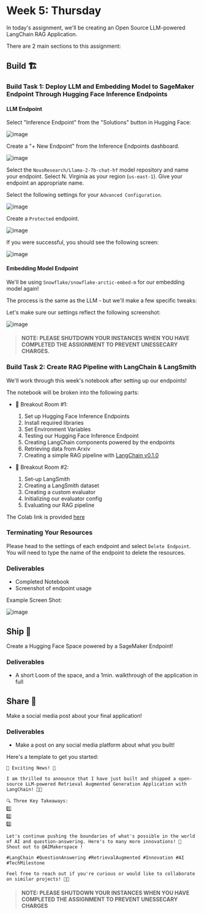 # Week 5: Thursday

In today's assignment, we'll be creating an Open Source LLM-powered LangChain RAG Application.

There are 2 main sections to this assignment:

## Build 🏗️

### Build Task 1: Deploy LLM and Embedding Model to SageMaker Endpoint Through Hugging Face Inference Endpoints

#### LLM Endpoint

Select "Inference Endpoint" from the "Solutions" button in Hugging Face:

![image](https://i.imgur.com/6KC9TCD.png)

Create a "+ New Endpoint" from the Inference Endpoints dashboard.

![image](https://i.imgur.com/G6Bq9KC.png)

Select the `NousResearch/Llama-2-7b-chat-hf` model repository and name your endpoint. Select N. Virginia as your region (`us-east-1`). Give your endpoint an appropriate name.

Select the following settings for your `Advanced Configuration`.

![image](https://i.imgur.com/c0HQ7g1.png)

Create a `Protected` endpoint.

![image](https://i.imgur.com/Ak8kchZ.png)

If you were successful, you should see the following screen:

![image](https://i.imgur.com/IBYG3wm.png)

#### Embedding Model Endpoint
We'll be using `Snowflake/snowflake-arctic-embed-m` for our embedding model again!

The process is the same as the LLM - but we'll make a few specific tweaks:

Let's make sure our settings reflect the following screenshot:

![image](https://i.imgur.com/UYu9ktb.png)

> #### NOTE: PLEASE SHUTDOWN YOUR INSTANCES WHEN YOU HAVE COMPLETED THE ASSIGNMENT TO PREVENT UNESSECARY CHARGES.

### Build Task 2: Create RAG Pipeline with LangChain & LangSmith

We'll work through this week's notebook after setting up our endpoints!

The notebook will be broken into the following parts:

- 🤝 Breakout Room #1:
  1. Set up Hugging Face Inference Endpoints
  2. Install required libraries
  3. Set Environment Variables
  4. Testing our Hugging Face Inference Endpoint
  5. Creating LangChain components powered by the endpoints
  6. Retrieving data from Arxiv
  7. Creating a simple RAG pipeline with [LangChain v0.1.0](https://blog.langchain.dev/langchain-v0-1-0/)
  
- 🤝 Breakout Room #2:
  1. Set-up LangSmith
  2. Creating a LangSmith dataset
  3. Creating a custom evaluator
  4. Initializing our evaluator config
  5. Evaluating our RAG pipeline
 
The Colab link is provided [here](https://colab.research.google.com/drive/1CVHGdSDFhfeyGl20ZK-f52lst3xqKVCf?usp=sharing)

### Terminating Your Resources

Please head to the settings of each endpoint and select `Delete Endpoint`. You will need to type the name of the endpoint to delete the resources.

### Deliverables

- Completed Notebook
- Screenshot of endpoint usage

Example Screen Shot:

![image](https://i.imgur.com/qfbcVpS.png)

## Ship 🚢

Create a Hugging Face Space powered by a SageMaker Endpoint!

### Deliverables

- A short Loom of the space, and a 1min. walkthrough of the application in full

## Share 🚀

Make a social media post about your final application!

### Deliverables

- Make a post on any social media platform about what you built!

Here's a template to get you started:

```
🚀 Exciting News! 🚀

I am thrilled to announce that I have just built and shipped a open-source LLM-powered Retrieval Augmented Generation Application with LangChain! 🎉🤖

🔍 Three Key Takeaways:
1️⃣ 
2️⃣ 
3️⃣ 

Let's continue pushing the boundaries of what's possible in the world of AI and question-answering. Here's to many more innovations! 🚀
Shout out to @AIMakerspace !

#LangChain #QuestionAnswering #RetrievalAugmented #Innovation #AI #TechMilestone

Feel free to reach out if you're curious or would like to collaborate on similar projects! 🤝🔥
```

> #### NOTE: PLEASE SHUTDOWN YOUR INSTANCES WHEN YOU HAVE COMPLETED THE ASSIGNMENT TO PREVENT UNESSECARY CHARGES
